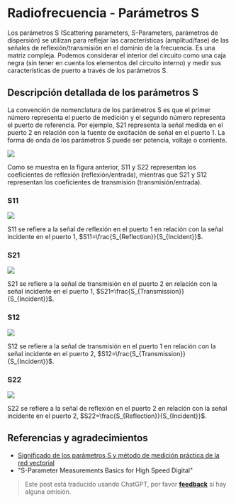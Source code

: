 # Radiofrecuencia - Parámetros S

Los parámetros S (Scattering parameters, S-Parameters, parámetros de dispersión) se utilizan para reflejar las características (amplitud/fase) de las señales de reflexión/transmisión en el dominio de la frecuencia. Es una matriz compleja. Podemos considerar el interior del circuito como una caja negra (sin tener en cuenta los elementos del circuito interno) y medir sus características de puerto a través de los parámetros S.

## Descripción detallada de los parámetros S

La convención de nomenclatura de los parámetros S es que el primer número representa el puerto de medición y el segundo número representa el puerto de referencia. Por ejemplo, S21 representa la señal medida en el puerto 2 en relación con la fuente de excitación de señal en el puerto 1. La forma de onda de los parámetros S puede ser potencia, voltaje o corriente.

![](https://img.wiki-power.com/d/wiki-media/img/20220627100338.png)

Como se muestra en la figura anterior, S11 y S22 representan los coeficientes de reflexión (reflexión/entrada), mientras que S21 y S12 representan los coeficientes de transmisión (transmisión/entrada).

### S11

![](https://img.wiki-power.com/d/wiki-media/img/20220621000000.gif)

S11 se refiere a la señal de reflexión en el puerto 1 en relación con la señal incidente en el puerto 1, $S11=\frac{S_{Reflection}}{S_{Incident}}$.

### S21

![](https://img.wiki-power.com/d/wiki-media/img/20220621000001.gif)

S21 se refiere a la señal de transmisión en el puerto 2 en relación con la señal incidente en el puerto 1, $S21=\frac{S_{Transmission}}{S_{Incident}}$.

### S12

![](https://img.wiki-power.com/d/wiki-media/img/20220621000002.gif)

S12 se refiere a la señal de transmisión en el puerto 1 en relación con la señal incidente en el puerto 2, $S12=\frac{S_{Transmission}}{S_{Incident}}$.

### S22

![](https://img.wiki-power.com/d/wiki-media/img/20220621000003.gif)

S22 se refiere a la señal de reflexión en el puerto 2 en relación con la señal incidente en el puerto 2, $S22=\frac{S_{Reflection}}{S_{Incident}}$.

## Referencias y agradecimientos

- [Significado de los parámetros S y método de medición práctica de la red vectorial](http://jietaipu.com/resource/88.html)
- "S-Parameter Measurements Basics for High Speed Digital"

> Este post está traducido usando ChatGPT, por favor [**feedback**](https://github.com/linyuxuanlin/Wiki_MkDocs/issues/new) si hay alguna omisión.
